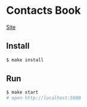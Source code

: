 # Contacts Book   

[Site](https://stormy-fjord-45497.herokuapp.com/)

## Install

```sh
$ make install
```

## Run

```sh
$ make start
# open http://localhost:5000
```
